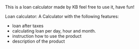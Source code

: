 This is a loan calculator made by KB
feel free to use it, have fun!

Loan calculator: A Calculator with the following features:

- loan after taxes
- calculating loan per day, hour and month.
- instruction how to use the product
- description of the product